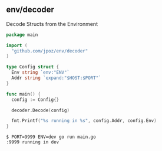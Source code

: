 ## env/decoder

Decode Structs from the Environment

```go
package main

import (
  "github.com/jpoz/env/decoder"
)

type Config struct {
  Env string `env:"ENV"`
  Addr string `expand:"$HOST:$PORT"`
}

func main() {
  config := Config{}

  decoder.Decode(config)

  fmt.Printf("%s running in %s", config.Addr, config.Env)
}
```

```
$ PORT=9999 ENV=dev go run main.go
:9999 running in dev
```
